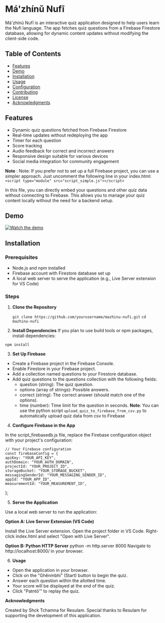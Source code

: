 # Má'zhínǔ Nufī

Má'zhínǔ Nufī is an interactive quiz application designed to help users learn the Nufi language. The app fetches quiz questions from a Firebase Firestore database, allowing for dynamic content updates without modifying the client-side code.

## Table of Contents

- [Features](#features)
- [Demo](#demo)
- [Installation](#installation)
- [Usage](#usage)
- [Configuration](#configuration)
- [Contributing](#contributing)
- [License](#license)
- [Acknowledgments](#acknowledgments)

## Features

- Dynamic quiz questions fetched from Firebase Firestore
- Real-time updates without redeploying the app
- Timer for each question
- Score tracking
- Audio feedback for correct and incorrect answers
- Responsive design suitable for various devices
- Social media integration for community engagement

**Note** : Note: If you prefer not to set up a full Firebase project, you can use a simpler approach. Just uncomment the following line in your index.html:
`<script type="module" src="script_simple.js"></script>`

In this file, you can directly embed your questions and other quiz data without connecting to Firebase. This allows you to manage your quiz content locally without the need for a backend setup.

## Demo

[![Watch the demo](https://img.youtube.com/vi/ClZlieJshkQ/0.jpg)](https://youtu.be/ClZlieJshkQ)


## Installation

### Prerequisites

- Node.js and npm installed
- Firebase account with Firestore database set up
- A local web server to serve the application (e.g., Live Server extension for VS Code)

### Steps

1. **Clone the Repository**

   `git clone https://github.com/yourusername/mazhinu-nufi.git`
   `cd mazhinu-nufi`

2. **Install Dependencies**
If you plan to use build tools or npm packages, install dependencies:

`npm install`

3. **Set Up Firebase**

- Create a Firebase project in the Firebase Console.
- Enable Firestore in your Firebase project.
- Add a collection named questions to your Firestore database.
- Add quiz questions to the questions collection with the following fields:
    - question (string): The quiz question.
    - options (array of strings): Possible answers.
    - correct (string): The correct answer (should match one of the options).
    - time (number): Time limit for the question in seconds.
**Note**: You can use the python script `upload_quiz_to_firebase_from_csv.py` to automatically upload quiz data from csv to Firebase

4. **Configure Firebase in the App**

In the script_firebasedb.js file, replace the Firebase configuration object with your project's configuration:

    // Your Firebase configuration
    const firebaseConfig = {
    apiKey: "YOUR_API_KEY",
    authDomain: "YOUR_AUTH_DOMAIN",
    projectId: "YOUR_PROJECT_ID",
    storageBucket: "YOUR_STORAGE_BUCKET",
    messagingSenderId: "YOUR_MESSAGING_SENDER_ID",
    appId: "YOUR_APP_ID",
    measurementId: "YOUR_MEASUREMENT_ID",
};

5. **Serve the Application**

Use a local web server to run the application:

**Option A: Live Server Extension (VS Code)**

Install the Live Server extension.
Open the project folder in VS Code.
Right-click index.html and select "Open with Live Server".

**Option B: Python HTTP Server**
python -m http.server 8000
Navigate to http://localhost:8000/ in your browser.


6. **Usage**

- Open the application in your browser.
- Click on the "Ghěnmbhi" (Start) button to begin the quiz.
- Answer each question within the allotted time.
- Your score will be displayed at the end of the quiz.
- Click "Patntō'" to replay the quiz.


**Acknowledgments**

Created by Shck Tchamna for Resulam.
Special thanks to Resulam for supporting the development of this application.

